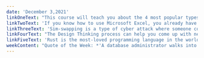 ```yaml
---
date: 'December 3,2021'
linkOneText: "This course will teach you about the 4 most popular types of NoSQL databases: key-value, tabular, document, and graph. freeCodeCamp teacher Ania Kubow will walk you through how to build these databases. You'll leverage each one's interface layer, execution layer, and storage layer. (3 hour YouTube course): https://www.freecodecamp.org/news/learn-nosql-in-3-hours/"
linkTwoText: 'If you know how to use Microsoft Excel, you already have one of the most powerful data analysis tools at your disposal. This course will help you pair Excel with Python to build pivot tables, Jupyter Notebooks, and other data analysis artifacts. (4 hour YouTube course): https://www.freecodecamp.org/news/data-analysis-with-python-for-excel-users-course/'
linkThreeText: 'Sim-swapping is a type of cyber attack where someone convinces a phone company employee to transfer your phone number to a new SIM card — a sim card the attacker owns. This happens way more often than you might think. In this tutorial, security researcher Megan Kaczanowski will show you several ways you can protect yourself from these attacks. (13 minute read): https://www.freecodecamp.org/news/protect-yourself-against-sim-swapping-attacks/'
linkFourText: "The Design Thinking process can help you come up with new ways to solve your users' problems. freeCodeCamp Teacher Jessica Wilkins will show you how you can apply Design Thinking to empathize with your users and build better projects. (8 minute read): https://www.freecodecamp.org/news/the-design-thinking-process-explained/"
linkFiveText: 'Rust is the most-loved programming language in the world, according to 6 back-to-back Stack Overflow surveys. After months of hard work, freeCodeCamp just published a full-length Rust course. Now you can learn Rust development interactively — right in your browser. (Full course where you build two projects): https://www.freecodecamp.org/news/rust-in-replit/'
weekContent: "Quote of the Week: *'A database administrator walks into a NoSQL bar. But he turns and leaves because he couldn't find a table.'* — Erlend Oftedal, security researcher and maintainer of Retire.js"
---
```

